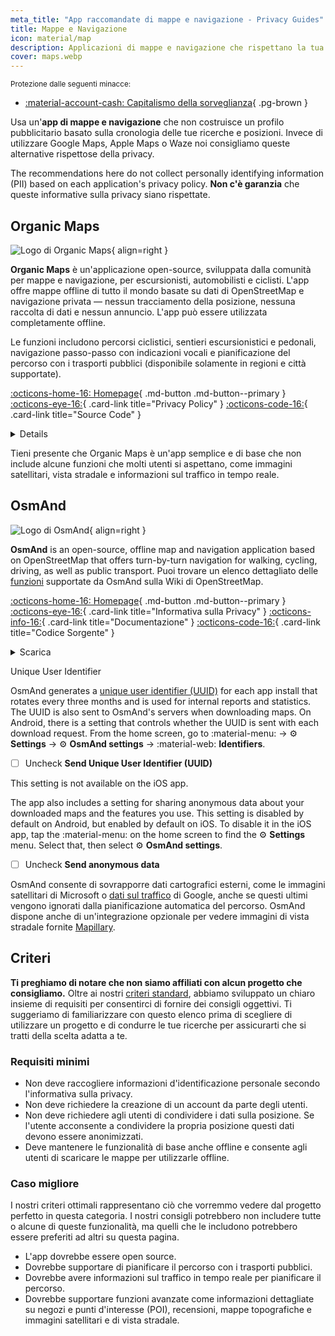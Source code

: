 ```yaml
---
meta_title: "App raccomandate di mappe e navigazione - Privacy Guides"
title: Mappe e Navigazione
icon: material/map
description: Applicazioni di mappe e navigazione che rispettano la tua privacy e non costruiscono un profilo pubblicitario basato sulle tue ricerche e posizioni.
cover: maps.webp
---
```


<small>Protezione dalle seguenti minacce:</small>

- [:material-account-cash: Capitalismo della sorveglianza](basics/common-threats.md#surveillance-as-a-business-model){ .pg-brown }

Usa un'**app di mappe e navigazione** che non costruisce un profilo pubblicitario basato sulla cronologia delle tue ricerche e posizioni. Invece di utilizzare Google Maps, Apple Maps o Waze noi consigliamo queste alternative rispettose della privacy.

The recommendations here do not collect personally identifying information (PII) based on each application's privacy policy. **Non c'è garanzia** che queste informative sulla privacy siano rispettate.

## Organic Maps

<div class="admonition recommendation" markdown>

![Logo di Organic Maps](assets/img/maps/organic-maps.svg){ align=right }

**Organic Maps** è un'applicazione open-source, sviluppata dalla comunità per mappe e navigazione, per escursionisti, automobilisti e ciclisti. L'app offre mappe offline di tutto il mondo basate su dati di OpenStreetMap e navigazione privata — nessun tracciamento della posizione, nessuna raccolta di dati e nessun annuncio. L'app può essere utilizzata completamente offline.

Le funzioni includono percorsi ciclistici, sentieri escursionistici e pedonali, navigazione passo-passo con indicazioni vocali e pianificazione del percorso con i trasporti pubblici (disponibile solamente in regioni e città supportate).

[:octicons-home-16: Homepage](https://organicmaps.app){ .md-button .md-button--primary }
[:octicons-eye-16:](https://organicmaps.app/privacy){ .card-link title="Privacy Policy" }
[:octicons-code-16:](https://github.com/organicmaps/organicmaps){ .card-link title="Source Code" }

<details class="downloads" markdown><0>Scarica</0>

- [:simple-googleplay: Google Play](https://play.google.com/store/apps/details?id=app.organicmaps)
- [:simple-appstore: App Store](https://apps.apple.com/app/organic-maps/id1567437057)
- [:simple-github: GitHub](https://github.com/organicmaps/organicmaps/releases)
- [:simple-linux: Linux](https://flathub.org/apps/app.organicmaps.desktop)

</details>

</div>

Tieni presente che Organic Maps è un'app semplice e di base che non include alcune funzioni che molti utenti si aspettano, come immagini satellitari, vista stradale e informazioni sul traffico in tempo reale.

## OsmAnd

<div class="admonition recommendation" markdown>

![Logo di OsmAnd](assets/img/maps/osmand.svg){ align=right }

**OsmAnd** is an open-source, offline map and navigation application based on OpenStreetMap that offers turn-by-turn navigation for walking, cycling, driving, as well as public transport. Puoi trovare un elenco dettagliato delle [funzioni](https://wiki.openstreetmap.org/wiki/OsmAnd#Features) supportate da OsmAnd sulla Wiki di OpenStreetMap.

[:octicons-home-16: Homepage](https://osmand.net){ .md-button .md-button--primary }
[:octicons-eye-16:](https://osmand.net/docs/legal/privacy-policy){ .card-link title="Informativa sulla Privacy" }
[:octicons-info-16:](https://osmand.net/docs/intro){ .card-link title="Documentazione" }
[:octicons-code-16:](https://github.com/osmandapp){ .card-link title="Codice Sorgente" }

<details class="downloads" markdown><summary>Scarica</summary>

- [:simple-googleplay: Google Play](https://play.google.com/store/apps/details?id=net.osmand)
- [:simple-appstore: App Store](https://apps.apple.com/us/app/id934850257)
- [:simple-android: Android](https://osmand.net/docs/versions/free-versions)

</details>

</div>

<div class="admonition warning" markdown>
<p class="admonition-title">Unique User Identifier</p>

OsmAnd generates a [unique user identifier (UUID)](https://osmand.net/docs/legal/terms-of-use/#6-unique-user-indentifier) for each app install that rotates every three months and is used for internal reports and statistics. The UUID is also sent to OsmAnd's servers when downloading maps. On Android, there is a setting that controls whether the UUID is sent with each download request. From the home screen, go to :material-menu: → :gear: **Settings** → :gear: **OsmAnd settings** → :material-web: **Identifiers**.

- [ ] Uncheck **Send Unique User Identifier (UUID)**

This setting is not available on the iOS app.

</div>

The app also includes a setting for sharing anonymous data about your downloaded maps and the features you use. This setting is disabled by default on Android, but enabled by default on iOS. To disable it in the iOS app, tap the :material-menu: on the home screen to find the :gear: **Settings** menu. Select that, then select :gear: **OsmAnd settings**.

- [ ] Uncheck **Send anonymous data**

OsmAnd consente di sovrapporre dati cartografici esterni, come le immagini satellitari di Microsoft o [dati sul traffico](https://themm.net/public/osmand_traffic) di Google, anche  se questi ultimi vengono ignorati dalla pianificazione automatica del percorso. OsmAnd dispone anche di un'integrazione opzionale per vedere immagini di vista stradale fornite [Mapillary](https://mapillary.com).

## Criteri

**Ti preghiamo di notare che non siamo affiliati con alcun progetto che consigliamo.** Oltre ai nostri [criteri standard](about/criteria.md), abbiamo sviluppato un chiaro insieme di requisiti per consentirci di fornire dei consigli oggettivi. Ti suggeriamo di familiarizzare con questo elenco prima di scegliere di utilizzare un progetto e di condurre le tue ricerche per assicurarti che si tratti della scelta adatta a te.

### Requisiti minimi

- Non deve raccogliere informazioni d'identificazione personale secondo l'informativa sulla privacy.
- Non deve richiedere la creazione di un account da parte degli utenti.
- Non deve richiedere agli utenti di condividere i dati sulla posizione. Se l'utente acconsente a condividere la propria posizione questi dati devono essere anonimizzati.
- Deve mantenere le funzionalità di base anche offline e consente agli utenti di scaricare le mappe per utilizzarle offline.

### Caso migliore

I nostri criteri ottimali rappresentano ciò che vorremmo vedere dal progetto perfetto in questa categoria. I nostri consigli potrebbero non includere tutte o alcune di queste funzionalità, ma quelli che le includono potrebbero essere preferiti ad altri su questa pagina.

- L'app dovrebbe essere open source.
- Dovrebbe supportare di pianificare il percorso con i trasporti pubblici.
- Dovrebbe avere informazioni sul traffico in tempo reale per pianificare il percorso.
- Dovrebbe supportare funzioni avanzate come informazioni dettagliate su negozi e punti d'interesse (POI), recensioni, mappe topografiche e immagini satellitari e di vista stradale.
